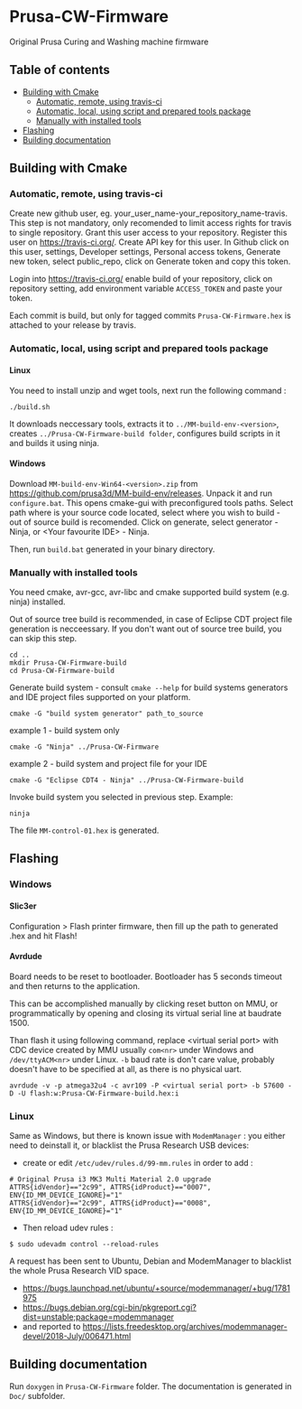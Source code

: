 # Prusa-CW-Firmware
Original Prusa Curing and Washing machine firmware

## Table of contents

<!--ts-->
   * [Building with Cmake](#building-with-cmake)
       * [Automatic, remote, using travis-ci](#automatic-remote-using-travis-ci)
       * [Automatic, local, using script and prepared tools package](#automatic-local-using-script-and-prepared-tools-package)
       * [Manually with installed tools](#manually-with-installed-tools)
   * [Flashing](#flashing)
   * [Building documentation](#building-documentation)
     
<!--te-->

## Building with Cmake
### Automatic, remote, using travis-ci

Create new github user, eg. your_user_name-your_repository_name-travis. This step is not mandatory, only recomended to limit access rights for travis to single repository. Grant this user access to your repository. Register this user on https://travis-ci.org/. Create API key for this user. In Github click on this user, settings, Developer settings, Personal access tokens, Generate new token, select public_repo, click on Generate token and copy this token.

Login into https://travis-ci.org/ enable build of your repository, click on repository setting, add environment variable `ACCESS_TOKEN` and paste your token.

Each commit is build, but only for tagged commits `Prusa-CW-Firmware.hex` is attached to your release by travis.

### Automatic, local, using script and prepared tools package
#### Linux

You need to install unzip and wget tools, next run the following command : 
~~~
./build.sh
~~~

It downloads neccessary tools, extracts it to `../MM-build-env-<version>`, creates `../Prusa-CW-Firmware-build folder`, configures build scripts in it and builds it using ninja.

#### Windows

Download `MM-build-env-Win64-<version>.zip` from https://github.com/prusa3d/MM-build-env/releases. Unpack it and run `configure.bat`. This opens cmake-gui with preconfigured tools paths. Select path where is your source code located, select where you wish to build - out of source build is recomended. Click on generate, select generator - Ninja, or \<Your favourite IDE\> - Ninja.
  
Then, run `build.bat` generated in your binary directory.

### Manually with installed tools

You need cmake, avr-gcc, avr-libc and cmake supported build system (e.g. ninja) installed.

Out of source tree build is recommended, in case of Eclipse CDT project file generation is necceessary. If you don't want out of source tree build, you can skip this step.
~~~
cd ..
mkdir Prusa-CW-Firmware-build
cd Prusa-CW-Firmware-build
~~~
Generate build system - consult `cmake --help` for build systems generators and IDE project files supported on your platform.
~~~
cmake -G "build system generator" path_to_source
~~~
example 1 - build system only
~~~
cmake -G "Ninja" ../Prusa-CW-Firmware
~~~
example 2 - build system and project file for your IDE
~~~
cmake -G "Eclipse CDT4 - Ninja" ../Prusa-CW-Firmware-build
~~~
Invoke build system you selected in previous step. Example:
~~~
ninja
~~~
The file `MM-control-01.hex` is generated.

## Flashing
### Windows
#### Slic3er

Configuration > Flash printer firmware, then fill up the path to generated .hex and hit Flash!

#### Avrdude

Board needs to be reset to bootloader. Bootloader has 5 seconds timeout and then returns to the application.

This can be accomplished manually by clicking reset button on MMU, or programmatically by opening and closing its virtual serial line at baudrate 1500.

Than flash it using following command, replace \<virtual serial port\> with CDC device created by MMU usually `com<nr>` under Windows and `/dev/ttyACM<nr>` under Linux. `-b` baud rate is don't care value, probably doesn't have to be specified at all, as there is no physical uart.
~~~
avrdude -v -p atmega32u4 -c avr109 -P <virtual serial port> -b 57600 -D -U flash:w:Prusa-CW-Firmware-build.hex:i
~~~

### Linux

Same as Windows, but there is known issue with `ModemManager` : you either need to deinstall it, or blacklist the Prusa Research USB devices: 
 * create or edit `/etc/udev/rules.d/99-mm.rules` in order to add : 
~~~
# Original Prusa i3 MK3 Multi Material 2.0 upgrade
ATTRS{idVendor}=="2c99", ATTRS{idProduct}=="0007", ENV{ID_MM_DEVICE_IGNORE}="1"
ATTRS{idVendor}=="2c99", ATTRS{idProduct}=="0008", ENV{ID_MM_DEVICE_IGNORE}="1"
~~~
 * Then reload udev rules : 
~~~
$ sudo udevadm control --reload-rules
~~~

A request has been sent to Ubuntu, Debian and ModemManager to blacklist the whole Prusa Research VID space.
 * https://bugs.launchpad.net/ubuntu/+source/modemmanager/+bug/1781975
 * https://bugs.debian.org/cgi-bin/pkgreport.cgi?dist=unstable;package=modemmanager
 * and reported to https://lists.freedesktop.org/archives/modemmanager-devel/2018-July/006471.html

## Building documentation

Run `doxygen` in `Prusa-CW-Firmware` folder.
The documentation is generated in `Doc/` subfolder.
